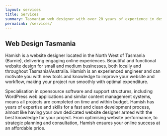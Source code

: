 ```yaml
---
layout: services
title: Services
summary: Tasmanian web designer with over 20 years of experience in designing and building websites. Hamish creates sites that are easy to maintain and flexible, making it simple to update website content and sell your products or services.
permalink: /services/
---
```


## Web Design Tasmania
Hamish is a website designer located in the North West of Tasmania (Burnie), delivering engaging online experiences. Beautiful and functional website design for small and medium businesses, both locally and throughout Tasmania/Australia. Hamish is an experienced engineer and can motivate you with new tools and knowledge to improve your website and workflow, making your project run smoothly with optimal expenditure.

Specialisation in opensource software and support structures, including WordPress web applications and similar content management systems, means all projects are completed on time and within budget. Hamish has years of expertise and skills for a fast and clean development process, almost like having your own dedicated website designer armed with the best knowledge for your project. From optimising website performance, to strategic planning and consultation, Hamish ensures your online success at an affordable price.